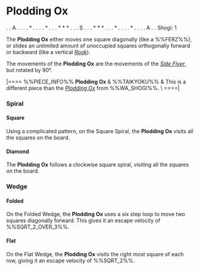 # Plodding Ox

<div class = "movement">
. . A . .
. . * . .
. . * . .
. * * * .
. . S . .
. * * * .
. . * . .
. . * . .
. . A . .
Shogi: 1
</div>

The **Plodding Ox** either moves one square diagonally
(like a %%FERZ%%), or slides an unlimited
amount of unoccupied squares orthogonally forward or backward
(like a vertical [*Rook*](rook.html)).

The movements of the **Plodding Ox** are the movements of
the [*Side Flyer*](side_flyer.html), but rotated by 90&deg;.

|====
%%PIECE_INFO%%
  **Plodding Ox**
& %%TAIKYOKU%%
& This is a different piece than the [*Plodding Ox*](king.html)
  from %%WA_SHOGI%%. \\
====|

### Spiral

#### Square

Using a complicated pattern, on the Square Spiral, the
**Plodding Ox** visits all the squares on the board.

#### Diamond

The **Plodding Ox** follows a clockwise square spiral, visiting
all the squares on the board.

### Wedge

#### Folded

On the Folded Wedge, the **Plodding Ox** uses a six step loop to
move two squares diagonally forward. This gives it an escape
velocity of %%SQRT_2_OVER_3%%.

#### Flat

On the Flat Wedge, the **Plodding Ox** visits the right most
square of each row, giving it an escape velocity of %%SQRT_2%%.
